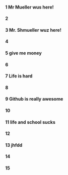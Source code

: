 #### 1 Mr Mueller wus here!
#### 2
#### 3 Mr. Shmueller wuz here!
#### 4
#### 5 give me money
#### 6
#### 7 Life is hard
#### 8
#### 9 Github is really awesome
#### 10
#### 11 life and school sucks
#### 12
#### 13 jhfdd
#### 14 
#### 15
